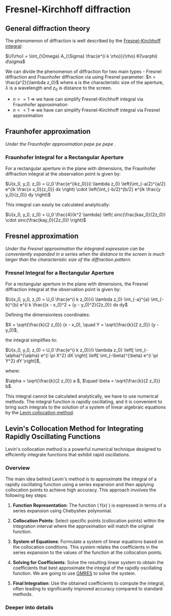 # Fresnel-Kirchhoff diffraction
## General diffraction theory

The phenomenon of diffraction is well described by the [Fresnel-Kirchhoff integral](https://en.m.wikipedia.org/wiki/Kirchhoff%27s_diffraction_formula):

$U(\rho) = \iint_{\Omega} A_{\Sigma}  \frac{e^{i k \rho}}{\rho} K(\varphi) d\sigma$

We can divide the phenomenon of diffraction for two main types - Fresnel diffraction and Fraunhofer diffraction via using Fresnel parameter:
$n = \frac{a^2}{\lambda z_0}$ 
where a is the characteristic size of the aperture, $\lambda$ is a wavelength and $z_0$ is distance to the screen.

- $n >= 1$ => we have can simplify Fresnel-Kirchhoff integral via Fraunhofer approximation
- $n << 1$ => we have can simplify Fresnel-Kirchhoff integral via Fresnel approximation

## Fraunhofer approximation
_Under the Fraunhofer approximation pepe pe pepe ._

### Fraunhofer Integral for a Rectangular Aperture
For a rectangular aperture in the plane with dimensions, the Fraunhofer diffraction integral at the observation point is given by:

$U(x_0, y_0, z_0) = U_0 \frac{e^{ikz_0}}{i \lambda z_0} \left(\int_{-a/2}^{a/2} e^{ik \frac{x x_0}{z_0}} dx \right) \cdot \left(\int_{-b/2}^{b/2} e^{ik \frac{y y_0}{z_0}} dy \right)$

This integral can easily be calculated analytically:

$U(x_0, y_0, z_0) = U_0 \frac{4}{k^2 \lambda} \left( sinc(\frac{kax_0}{2z_0}) \cdot sinc(\frac{kay_0}{2z_0}) \right)$

## Fresnel approximation
_Under the Fresnel approximation the integrand expression can be conveniently expanded in a series when the distance to the screen is much larger than the characteristic size of the diffraction pattern._

### Fresnel Integral for a Rectangular Aperture

For a rectangular aperture in the plane with dimensions, the Fresnel diffraction integral at the observation point is given by:

$U(x_0, y_0, z_0) = U_0 \frac{e^{i k z_0}}{i \lambda z_0} \int_{-a}^{a} \int_{-b}^{b} e^{i k \frac{(x - x_0)^2 + (y - y_0)^2}{2z_0}} dx dy$

Defining the dimensionless coordinates:

$X = \sqrt{\frac{k}{2 z_0}} (x - x_0), \quad Y = \sqrt{\frac{k}{2 z_0}} (y - y_0)$, 

the integral simplifies to:

$U(x_0, y_0, z_0) = U_0 \frac{e^{i k z_0}}{i \lambda z_0} \left[ \int_{-\alpha}^{\alpha} e^{i \pi X^2} dX \right] \left[ \int_{-\beta}^{\beta} e^{i \pi Y^2} dY \right]$,

where:

$\alpha = \sqrt{\frac{k}{2 z_0}} a $, $\quad \beta = \sqrt{\frac{k}{2 z_0}} b$.

This integral cannot be calculated analytically, we have to use numerical methods. The integral function is rapidly oscillating, and it is convenient to bring such integrals to the solution of a system of linear algebraic equations by the [Levin collocation method](https://www.iccs-meeting.org/archive/iccs2020/papers/121380029.pdf).

## Levin's Collocation Method for Integrating Rapidly Oscillating Functions

Levin's collocation method is a powerful numerical technique designed to efficiently integrate functions that exhibit rapid oscillations.

### Overview

The main idea behind Levin's method is to approximate the integral of a rapidly oscillating function using a series expansion and then applying collocation points to achieve high accuracy. This approach involves the following key steps:

1. **Function Representation**: The function ( f(x) ) is expressed in terms of a series expansion using Chebyshev polynomial.

2. **Collocation Points**: Select specific points (collocation points) within the integration interval where the approximation will match the original function.

3. **System of Equations**: Formulate a system of linear equations based on the collocation conditions. This system relates the coefficients in the series expansion to the values of the function at the collocation points.

4. **Solving for Coefficients**: Solve the resulting linear system to obtain the coefficients that best approximate the integral of the rapidly oscillating function. We are going to use [GMRES](https://en.wikipedia.org/wiki/Generalized_minimal_residual_method) to solve the system.

5. **Final Integration**: Use the obtained coefficients to compute the integral, often leading to significantly improved accuracy compared to standard methods.

### Deeper into details
